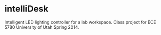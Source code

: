 intelliDesk
===========

Intelligent LED lighting controller for a lab workspace. Class project for ECE 5780 University of Utah Spring 2014.
